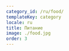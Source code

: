 ```yaml
---
category_id: /ru/food/
templateKey: category
locale: ru
title: Питание
image: ./food.jpg
order: 3
---
```


